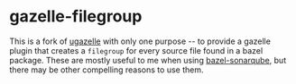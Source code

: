 # gazelle-filegroup

This is a fork of [ugazelle](https://github.com/sluongng/ugazelle)
with only one purpose -- to provide a gazelle plugin that creates a
`filegroup` for every source file found in a bazel package. These are
mostly useful to me when using
[bazel-sonarqube](https://github.com/Zetten/bazel-sonarqube), but
there may be other compelling reasons to use them.
